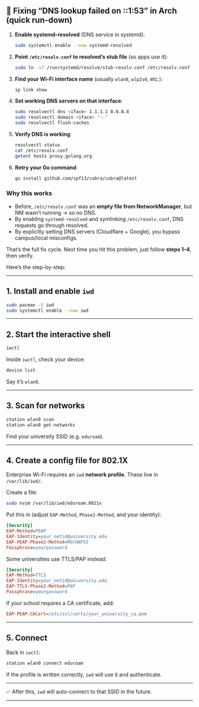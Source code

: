## 📝 Fixing “DNS lookup failed on ::1:53” in Arch (quick run-down)

1. **Enable systemd-resolved** (DNS service in systemd):

   ```bash
   sudo systemctl enable --now systemd-resolved
   ```

2. **Point `/etc/resolv.conf` to resolved’s stub file** (so apps use it):

   ```bash
   sudo ln -sf /run/systemd/resolve/stub-resolv.conf /etc/resolv.conf
   ```

3. **Find your Wi-Fi interface name** (usually `wlan0`, `wlp2s0`, etc.):

   ```bash
   ip link show
   ```

4. **Set working DNS servers on that interface**:

   ```bash
   sudo resolvectl dns <iface> 1.1.1.1 8.8.8.8
   sudo resolvectl domain <iface> "~."
   sudo resolvectl flush-caches
   ```

5. **Verify DNS is working**:

   ```bash
   resolvectl status
   cat /etc/resolv.conf
   getent hosts proxy.golang.org
   ```

6. **Retry your Go command**:

   ```bash
   go install github.com/spf13/cobra/cobra@latest
   ```

### Why this works

* Before, `/etc/resolv.conf` was an **empty file from NetworkManager**, but NM wasn’t running → so no DNS.
* By enabling `systemd-resolved` and symlinking `/etc/resolv.conf`, DNS requests go through resolved.
* By explicitly setting DNS servers (Cloudflare + Google), you bypass campus/local misconfigs.




That’s the full fix cycle. Next time you hit this problem, just follow **steps 1–4**, then verify.



Here’s the step-by-step:

---

## 1. Install and enable `iwd`

```bash
sudo pacman -S iwd
sudo systemctl enable --now iwd
```

---

## 2. Start the interactive shell

```bash
iwctl
```

Inside `iwctl`, check your device:

```bash
device list
```

Say it’s `wlan0`.

---

## 3. Scan for networks

```bash
station wlan0 scan
station wlan0 get-networks
```

Find your university SSID (e.g. `eduroam`).

---

## 4. Create a config file for 802.1X

Enterprise Wi-Fi requires an `iwd` **network profile**. These live in `/var/lib/iwd/`.

Create a file:

```bash
sudo nvim /var/lib/iwd/eduroam.8021x
```

Put this in (adjust `EAP-Method`, `Phase2-Method`, and your identity):

```ini
[Security]
EAP-Method=PEAP
EAP-Identity=your_netid@university.edu
EAP-PEAP-Phase2-Method=MSCHAPV2
Passphrase=yourpassword
```

Some universities use TTLS/PAP instead:

```ini
[Security]
EAP-Method=TTLS
EAP-Identity=your_netid@university.edu
EAP-TTLS-Phase2-Method=PAP
Passphrase=yourpassword
```

If your school requires a CA certificate, add:

```ini
EAP-PEAP-CACert=/etc/ssl/certs/your_university_ca.pem
```

---

## 5. Connect

Back in `iwctl`:

```bash
station wlan0 connect eduroam
```

If the profile is written correctly, `iwd` will use it and authenticate.

---

✅ After this, `iwd` will auto-connect to that SSID in the future.

---

